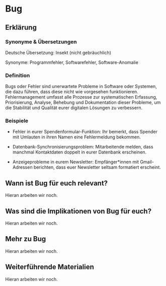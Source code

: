 # Bug
## Erklärung

### Synonyme & Übersetzungen

Deutsche Übersetzung: Insekt (nicht gebräuchlich)

Synonyme: Programmfehler, Softwarefehler, Software-Anomalie

### Definition

Bugs oder Fehler sind unerwartete Probleme in Software oder Systemen, die dazu führen, dass diese nicht wie vorgesehen funktionieren. Fehlermanagement umfasst alle Prozesse zur systematischen Erfassung, Priorisierung, Analyse, Behebung und Dokumentation dieser Probleme, um die Stabilität und Qualität eurer digitalen Lösungen zu verbessern.

### Beispiele

- Fehler in eurer Spendenformular-Funktion: Ihr bemerkt, dass Spender mit Umlauten in ihren Namen eine Fehlermeldung bekommen.

- Datenbank-Synchronisierungsproblem: Mitarbeitende melden, dass manchmal Kontaktdaten doppelt in eurer Datenbank erscheinen.

- Anzeigeprobleme in eurem Newsletter: Empfänger\*innen mit Gmail-Adressen berichten, dass euer Newsletter seltsam formatiert erscheint.

  
## Wann ist Bug für euch relevant?
Hieran arbeiten wir noch.

## Was sind die Implikationen von Bug für euch? 
Hieran arbeiten wir noch.

## Mehr zu Bug   
Hieran arbeiten wir noch.

## Weiterführende Materialien
Hieran arbeiten wir noch.


